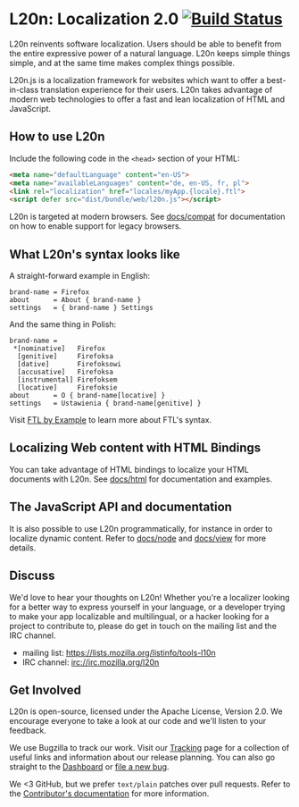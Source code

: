 L20n: Localization 2.0 [![Build Status][travisimage]][travislink]
=================================================================

[travisimage]: https://travis-ci.org/l20n/l20n.js.svg?branch=master
[travislink]: https://travis-ci.org/l20n/l20n.js

L20n reinvents software localization. Users should be able to benefit from the 
entire expressive power of a natural language.  L20n keeps simple things 
simple, and at the same time makes complex things possible.

L20n.js is a localization framework for websites which want to offer 
a best-in-class translation experience for their users.  L20n takes advantage 
of modern web technologies to offer a fast and lean localization of HTML and 
JavaScript.


How to use L20n
---------------

Include the following code in the `<head>` section of your HTML:

```html
<meta name="defaultLanguage" content="en-US">
<meta name="availableLanguages" content="de, en-US, fr, pl">
<link rel="localization" href="locales/myApp.{locale}.ftl">
<script defer src="dist/bundle/web/l20n.js"></script>
```

L20n is targeted at modern browsers.  See [docs/compat][] for documentation on 
how to enable support for legacy browsers.

[docs/compat]: https://github.com/l20n/l20n.js/blob/master/docs/compat.md


What L20n's syntax looks like
-----------------------------

A straight-forward example in English:

```properties
brand-name = Firefox
about      = About { brand-name }
settings   = { brand-name } Settings
```

And the same thing in Polish:

```properties
brand-name =
 *[nominative]   Firefox
  [genitive]     Firefoksa
  [dative]       Firefoksowi
  [accusative]   Firefoksa
  [instrumental] Firefoksem
  [locative]     Firefoksie
about      = O { brand-name[locative] }
settings   = Ustawienia { brand-name[genitive] }
```

Visit [FTL by Example](http://l20n.org/learn) to learn more about FTL's 
syntax.


Localizing Web content with HTML Bindings
------------------------------------------

You can take advantage of HTML bindings to localize your HTML documents with 
L20n.  See [docs/html][] for documentation and examples.

[docs/html]: https://github.com/l20n/l20n.js/blob/master/docs/html.md


The JavaScript API and documentation
------------------------------------

It is also possible to use L20n programmatically, for instance in order to 
localize dynamic content.  Refer to [docs/node][] and [docs/view][] for more 
details.

[docs/node]: https://github.com/l20n/l20n.js/blob/master/docs/node.md
[docs/view]: https://github.com/l20n/l20n.js/blob/master/docs/view.md


Discuss
-------

We'd love to hear your thoughts on L20n!  Whether you're a localizer looking 
for a better way to express yourself in your language, or a developer trying to 
make your app localizable and multilingual, or a hacker looking for a project 
to contribute to, please do get in touch on the mailing list and the IRC 
channel.

 - mailing list: https://lists.mozilla.org/listinfo/tools-l10n
 - IRC channel: [irc://irc.mozilla.org/l20n](irc://irc.mozilla.org/l20n)


Get Involved
------------

L20n is open-source, licensed under the Apache License, Version 2.0.  We 
encourage everyone to take a look at our code and we'll listen to your 
feedback.

We use Bugzilla to track our work. Visit our [Tracking] page for a collection 
of useful links and information about our release planning.  You can also go 
straight to the [Dashboard][] or [file a new bug][].

We <3 GitHub, but we prefer `text/plain` patches over pull requests.  Refer to 
the [Contributor's documentation][]  for more information.

[Tracking]: https://wiki.mozilla.org/L20n/Tracking 
[Dashboard]: https://bugzilla.mozilla.org/page.cgi?id=productdashboard.html&product=L20n&bug_status=open&tab=summary
[file a new bug]: https://bugzilla.mozilla.org/enter_bug.cgi?product=L20n
[Contributor's documentation]: https://developer.mozilla.org/en-US/docs/L20n/Contribute
